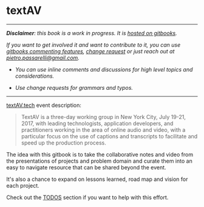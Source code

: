 # textAV 


---

_**Disclaimer**: this book is a work in progress.
It is [hosted on gitbooks](https://pietropassarelli.gitbooks.io/textav/)._

_If you want to get involved it and want to contribute to it, you can use [gitbooks commenting features](https://www.gitbook.com/blog/features/discussions), [ change request](https://help.gitbook.com/books/what-are-change-requests.html) or just reach out at [pietro.passarelli@gmail.com](/pietro.passarelli@gmail.com)._

- _You can use inline comments and discussions for high level topics and considerations._

- _Use change requests for grammars and typos._

---

[textAV.tech](http://textAV.tech) event description:

>TextAV is a three-day working group in New York City, July 19-21, 2017, with leading technologists, application developers, and practitioners working in the area of online audio and video, with a particular focus on the use of captions and transcripts to facilitate and speed up the production process.




The idea with this gitbook is to take the collaborative notes and video from the presentations of projects and problem domain and curate them into an easy to navigate resource that can be shared beyond the event. 

It's also a chance to expand on lessons learned, road map and vision for each project. 

Check out the [TODOS](/todos.md) section if you want to help with this effort.